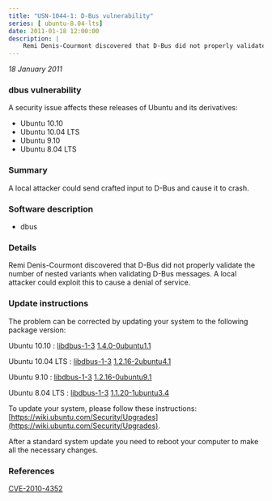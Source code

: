 ```yaml
---
title: "USN-1044-1: D-Bus vulnerability"
series: [ ubuntu-8.04-lts]
date: 2011-01-18 12:00:00
description: |
    Remi Denis-Courmont discovered that D-Bus did not properly validate the number of nested variants when validating D-Bus messages. A local attacker could exploit this to cause a denial of service. 
--- 
```

 
 

*18 January 2011*

### dbus vulnerability

A security issue affects these releases of Ubuntu and its derivatives:

* Ubuntu 10.10
* Ubuntu 10.04 LTS
* Ubuntu 9.10
* Ubuntu 8.04 LTS

### Summary

A local attacker could send crafted input to D-Bus and cause it to crash. 

### Software description

* dbus 

### Details

Remi Denis-Courmont discovered that D-Bus did not properly validate the number of nested variants when validating D-Bus messages. A local attacker could exploit this to cause a denial of service. 

### Update instructions

The problem can be corrected by updating your system to the following package version:

Ubuntu 10.10
 : [libdbus-1-3](https://launchpad.net/ubuntu/+source/dbus) <span> [1.4.0-0ubuntu1.1](https://launchpad.net/ubuntu/+source/dbus/1.4.0-0ubuntu1.1) </span> 

Ubuntu 10.04 LTS
 : [libdbus-1-3](https://launchpad.net/ubuntu/+source/dbus) <span> [1.2.16-2ubuntu4.1](https://launchpad.net/ubuntu/+source/dbus/1.2.16-2ubuntu4.1) </span> 

Ubuntu 9.10
 : [libdbus-1-3](https://launchpad.net/ubuntu/+source/dbus) <span> [1.2.16-0ubuntu9.1](https://launchpad.net/ubuntu/+source/dbus/1.2.16-0ubuntu9.1) </span> 

Ubuntu 8.04 LTS
 : [libdbus-1-3](https://launchpad.net/ubuntu/+source/dbus) <span> [1.1.20-1ubuntu3.4](https://launchpad.net/ubuntu/+source/dbus/1.1.20-1ubuntu3.4) </span> 

To update your system, please follow these instructions: [https://wiki.ubuntu.com/Security/Upgrades](https://wiki.ubuntu.com/Security/Upgrades).

After a standard system update you need to reboot your computer to make all the necessary changes. 

### References

 
 [CVE-2010-4352](http://people.ubuntu.com/~ubuntu-security/cve/CVE-2010-4352)
 


